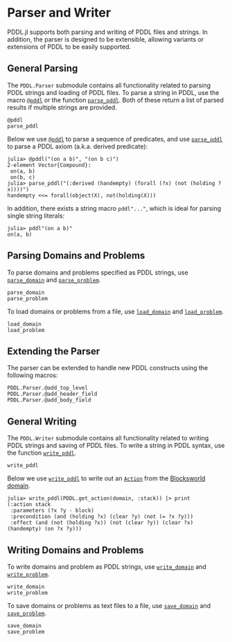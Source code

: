 # Parser and Writer

PDDL.jl supports both parsing and writing of PDDL files and strings. In addition, the parser is designed to be extensible, allowing variants or extensions of PDDL to be easily supported.

## General Parsing

The `PDDL.Parser` submodule contains all functionality related to parsing PDDL strings and loading of PDDL files. To parse a string in PDDL, use the macro [`@pddl`](@ref) or the function [`parse_pddl`](@ref). Both of these return a list of parsed results if multiple strings are provided.

```@docs
@pddl
parse_pddl
```

Below we use [`@pddl`](@ref) to parse a sequence of predicates, and use [`parse_pddl`](@ref) to parse a PDDL axiom (a.k.a. derived predicate):

```julia-repl
julia> @pddl("(on a b)", "(on b c)")
2-element Vector{Compound}:
 on(a, b)
 on(b, c)
julia> parse_pddl("(:derived (handempty) (forall (?x) (not (holding ?x))))")
handempty <<= forall(object(X), not(holding(X)))
```

In addition, there exists a string macro `pddl"..."`, which is ideal for parsing
single string literals:

```julia-repl
julia> pddl"(on a b)"
on(a, b)
```

## Parsing Domains and Problems

To parse domains and problems specified as PDDL strings, use [`parse_domain`](@ref) and [`parse_problem`](@ref).

```@docs
parse_domain
parse_problem
```

To load domains or problems from a file, use [`load_domain`](@ref) and [`load_problem`](@ref).

```@docs
load_domain
load_problem
```

## Extending the Parser

The parser can be extended to handle new PDDL constructs using the following macros:

```@docs
PDDL.Parser.@add_top_level
PDDL.Parser.@add_header_field
PDDL.Parser.@add_body_field
```

## General Writing

The `PDDL.Writer` submodule contains all functionality related to writing PDDL strings and saving of PDDL files. To write a string in PDDL syntax, use the function [`write_pddl`](@ref).

```@docs
write_pddl
```

Below we use [`write_pddl`](@ref) to write out an [`Action`](@ref) from the [Blocksworld domain](https://github.com/JuliaPlanners/PlanningDomains.jl/blob/main/repositories/julia-planners/blocksworld/domain.pddl).

```julia-repl
julia> write_pddl(PDDL.get_action(domain, :stack)) |> print
(:action stack
 :parameters (?x ?y - block)
 :precondition (and (holding ?x) (clear ?y) (not (= ?x ?y)))
 :effect (and (not (holding ?x)) (not (clear ?y)) (clear ?x) (handempty) (on ?x ?y)))
```

## Writing Domains and Problems

To write domains and problem as PDDL strings, use [`write_domain`](@ref) and [`write_problem`](@ref).

```@docs
write_domain
write_problem
```

To save domains or problems as text files to a file, use [`save_domain`](@ref) and [`save_problem`](@ref).

```@docs
save_domain
save_problem
```
